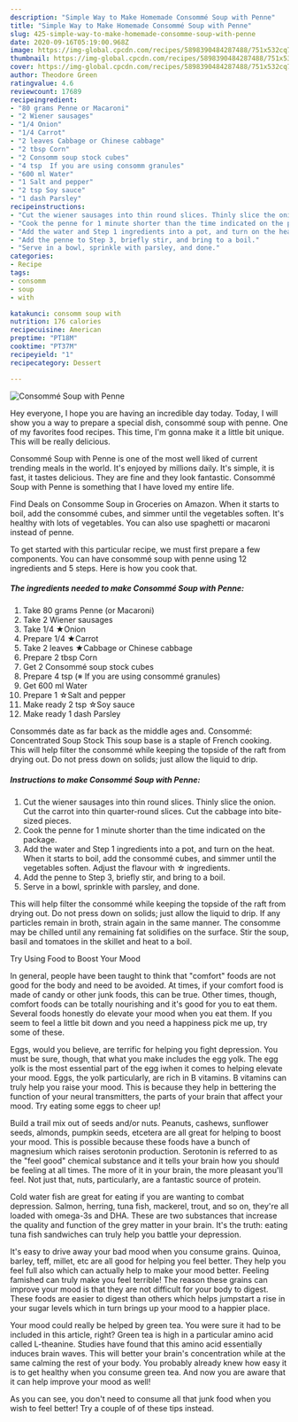 ```yaml
---
description: "Simple Way to Make Homemade Consommé Soup with Penne"
title: "Simple Way to Make Homemade Consommé Soup with Penne"
slug: 425-simple-way-to-make-homemade-consomme-soup-with-penne
date: 2020-09-16T05:19:00.968Z
image: https://img-global.cpcdn.com/recipes/5898390484287488/751x532cq70/consomme-soup-with-penne-recipe-main-photo.jpg
thumbnail: https://img-global.cpcdn.com/recipes/5898390484287488/751x532cq70/consomme-soup-with-penne-recipe-main-photo.jpg
cover: https://img-global.cpcdn.com/recipes/5898390484287488/751x532cq70/consomme-soup-with-penne-recipe-main-photo.jpg
author: Theodore Green
ratingvalue: 4.6
reviewcount: 17689
recipeingredient:
- "80 grams Penne or Macaroni"
- "2 Wiener sausages"
- "1/4 Onion"
- "1/4 Carrot"
- "2 leaves Cabbage or Chinese cabbage"
- "2 tbsp Corn"
- "2 Consomm soup stock cubes"
- "4 tsp  If you are using consomm granules"
- "600 ml Water"
- "1 Salt and pepper"
- "2 tsp Soy sauce"
- "1 dash Parsley"
recipeinstructions:
- "Cut the wiener sausages into thin round slices. Thinly slice the onion. Cut the carrot into thin quarter-round slices. Cut the cabbage into bite-sized pieces."
- "Cook the penne for 1 minute shorter than the time indicated on the package."
- "Add the water and Step 1 ingredients into a pot, and turn on the heat. When it starts to boil, add the consommé cubes, and simmer until the vegetables soften. Adjust the flavour with ☆ ingredients."
- "Add the penne to Step 3, briefly stir, and bring to a boil."
- "Serve in a bowl, sprinkle with parsley, and done."
categories:
- Recipe
tags:
- consomm
- soup
- with

katakunci: consomm soup with 
nutrition: 176 calories
recipecuisine: American
preptime: "PT18M"
cooktime: "PT37M"
recipeyield: "1"
recipecategory: Dessert

---
```



![Consommé Soup with Penne](https://img-global.cpcdn.com/recipes/5898390484287488/751x532cq70/consomme-soup-with-penne-recipe-main-photo.jpg)

Hey everyone, I hope you are having an incredible day today. Today, I will show you a way to prepare a special dish, consommé soup with penne. One of my favorites food recipes. This time, I'm gonna make it a little bit unique. This will be really delicious.

Consommé Soup with Penne is one of the most well liked of current trending meals in the world. It's enjoyed by millions daily. It's simple, it is fast, it tastes delicious. They are fine and they look fantastic. Consommé Soup with Penne is something that I have loved my entire life.

Find Deals on Consomme Soup in Groceries on Amazon. When it starts to boil, add the consommé cubes, and simmer until the vegetables soften. It&#39;s healthy with lots of vegetables. You can also use spaghetti or macaroni instead of penne.


To get started with this particular recipe, we must first prepare a few components. You can have consommé soup with penne using 12 ingredients and 5 steps. Here is how you cook that.

<!--inarticleads1-->

##### The ingredients needed to make Consommé Soup with Penne:

1. Take 80 grams Penne (or Macaroni)
1. Take 2 Wiener sausages
1. Take 1/4 ★Onion
1. Prepare 1/4 ★Carrot
1. Take 2 leaves ★Cabbage or Chinese cabbage
1. Prepare 2 tbsp Corn
1. Get 2 Consommé soup stock cubes
1. Prepare 4 tsp (※ If you are using consommé granules)
1. Get 600 ml Water
1. Prepare 1 ☆Salt and pepper
1. Make ready 2 tsp ☆Soy sauce
1. Make ready 1 dash Parsley


Consommés date as far back as the middle ages and. Consommé: Concentrated Soup Stock This soup base is a staple of French cooking. This will help filter the consommé while keeping the topside of the raft from drying out. Do not press down on solids; just allow the liquid to drip. 

<!--inarticleads2-->

##### Instructions to make Consommé Soup with Penne:

1. Cut the wiener sausages into thin round slices. Thinly slice the onion. Cut the carrot into thin quarter-round slices. Cut the cabbage into bite-sized pieces.
1. Cook the penne for 1 minute shorter than the time indicated on the package.
1. Add the water and Step 1 ingredients into a pot, and turn on the heat. When it starts to boil, add the consommé cubes, and simmer until the vegetables soften. Adjust the flavour with ☆ ingredients.
1. Add the penne to Step 3, briefly stir, and bring to a boil.
1. Serve in a bowl, sprinkle with parsley, and done.


This will help filter the consommé while keeping the topside of the raft from drying out. Do not press down on solids; just allow the liquid to drip. If any particles remain in broth, strain again in the same manner. The consomme may be chilled until any remaining fat solidifies on the surface. Stir the soup, basil and tomatoes in the skillet and heat to a boil. 

Try Using Food to Boost Your Mood


In general, people have been taught to think that "comfort" foods are not good for the body and need to be avoided. At times, if your comfort food is made of candy or other junk foods, this can be true. Other times, though, comfort foods can be totally nourishing and it's good for you to eat them. Several foods honestly do elevate your mood when you eat them. If you seem to feel a little bit down and you need a happiness pick me up, try some of these.

Eggs, would you believe, are terrific for helping you fight depression. You must be sure, though, that what you make includes the egg yolk. The egg yolk is the most essential part of the egg iwhen it comes to helping elevate your mood. Eggs, the yolk particularly, are rich in B vitamins. B vitamins can truly help you raise your mood. This is because they help in bettering the function of your neural transmitters, the parts of your brain that affect your mood. Try eating some eggs to cheer up!

Build a trail mix out of seeds and/or nuts. Peanuts, cashews, sunflower seeds, almonds, pumpkin seeds, etcetera are all great for helping to boost your mood. This is possible because these foods have a bunch of magnesium which raises serotonin production. Serotonin is referred to as the "feel good" chemical substance and it tells your brain how you should be feeling at all times. The more of it in your brain, the more pleasant you'll feel. Not just that, nuts, particularly, are a fantastic source of protein.

Cold water fish are great for eating if you are wanting to combat depression. Salmon, herring, tuna fish, mackerel, trout, and so on, they're all loaded with omega-3s and DHA. These are two substances that increase the quality and function of the grey matter in your brain. It's the truth: eating tuna fish sandwiches can truly help you battle your depression. 

It's easy to drive away your bad mood when you consume grains. Quinoa, barley, teff, millet, etc are all good for helping you feel better. They help you feel full also which can actually help to make your mood better. Feeling famished can truly make you feel terrible! The reason these grains can improve your mood is that they are not difficult for your body to digest. These foods are easier to digest than others which helps jumpstart a rise in your sugar levels which in turn brings up your mood to a happier place.

Your mood could really be helped by green tea. You were sure it had to be included in this article, right? Green tea is high in a particular amino acid called L-theanine. Studies have found that this amino acid essentially induces brain waves. This will better your brain's concentration while at the same calming the rest of your body. You probably already knew how easy it is to get healthy when you consume green tea. And now you are aware that it can help improve your mood as well!

As you can see, you don't need to consume all that junk food when you wish to feel better! Try  a  couple of  of  these  tips  instead.

